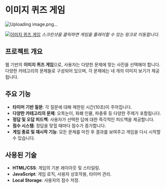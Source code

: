 # 이미지 퀴즈 게임


![Uploading image.png…]()

[![이미지 퀴즈 게임](https://javascript-quiz-eta.vercel.app/screenshot.png)](https://javascript-quiz-eta.vercel.app/)
*스크린샷을 클릭하면 게임을 플레이할 수 있는 링크로 이동합니다.*
## 프로젝트 개요
웹 기반의 **이미지 퀴즈 게임**으로, 사용자는 다양한 문제에 맞는 사진을 선택해야 합니다. 다양한 카테고리의 문제들로 구성되어 있으며, 각 문제에는 네 개의 이미지 보기가 제공됩니다.

## 주요 기능
- **타이머 기반 질문**: 각 질문에 대해 제한된 시간(10초)이 주어집니다.
- **다양한 카테고리의 문제**: 오목눈이, 화폐 인물, 파충류 등 다양한 주제가 포함됩니다.
- **정답 및 오답 피드백**: 사용자가 선택한 답에 대한 즉각적인 피드백을 제공합니다.
- **점수 시스템**: 정답을 맞힐 때마다 점수가 증가합니다.
- **게임 종료 및 재시작 기능**: 모든 문제를 마친 후 결과를 보여주고 게임을 다시 시작할 수 있습니다.

## 사용된 기술
- **HTML/CSS**: 게임의 기본 레이아웃 및 스타일링.
- **JavaScript**: 게임 로직, 사용자 상호작용, 타이머 관리.
- **Local Storage**: 사용자의 점수 저장.

